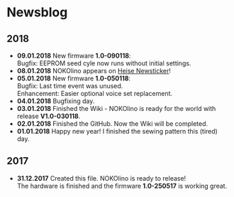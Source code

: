 # Newsblog

## 2018  
* **09.01.2018** New firmware **1.0-090118**:  
Bugfix: EEPROM seed cyle now runs without initial settings.  
* **08.01.2018** NOKOlino appears on [Heise Newsticker](https://www.heise.de/make/meldung/Nokolino-die-Miniaturausgabe-von-MP3-Monster-Noko-3935030.html)!  
* **05.01.2018** New firmware **1.0-050118**:  
Bugfix: Last time event was unused.  
Enhancement: Easier optional voice set replacement.
* **04.01.2018** Bugfixing day.  
* **03.01.2018** Finished the Wiki - NOKOlino is ready for the world with release **V1.0-030118**.   
* **02.01.2018** Finished the GitHub. Now the Wiki will be completed.  
* **01.01.2018** Happy new year! I finished the sewing pattern this (tired) day.  
  
## 2017
* **31.12.2017** Created this file. NOKOlino is ready to release!  
The hardware is finished and the firmware **1.0-250517** is working great.  
